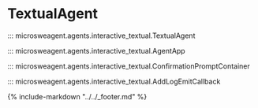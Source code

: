 # TextualAgent

::: microsweagent.agents.interactive_textual.TextualAgent

::: microsweagent.agents.interactive_textual.AgentApp

::: microsweagent.agents.interactive_textual.ConfirmationPromptContainer

::: microsweagent.agents.interactive_textual.AddLogEmitCallback

{% include-markdown "../../_footer.md" %}